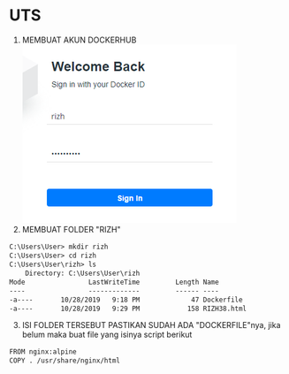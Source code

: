 # UTS

1. MEMBUAT AKUN DOCKERHUB
![alt text](IMGuts/1.PNG)
2. MEMBUAT FOLDER "RIZH"
```
C:\Users\User> mkdir rizh
C:\Users\User> cd rizh
C:\Users\User\rizh> ls
    Directory: C:\Users\User\rizh
Mode                LastWriteTime         Length Name
----                -------------         ------ ----
-a----       10/28/2019   9:18 PM             47 Dockerfile
-a----       10/28/2019   9:29 PM            158 RIZH38.html
 ```
 3. ISI FOLDER TERSEBUT PASTIKAN SUDAH ADA "DOCKERFILE"nya, jika belum maka buat file yang isinya script berikut
  
 ```
 FROM nginx:alpine
COPY . /usr/share/nginx/html
 ```